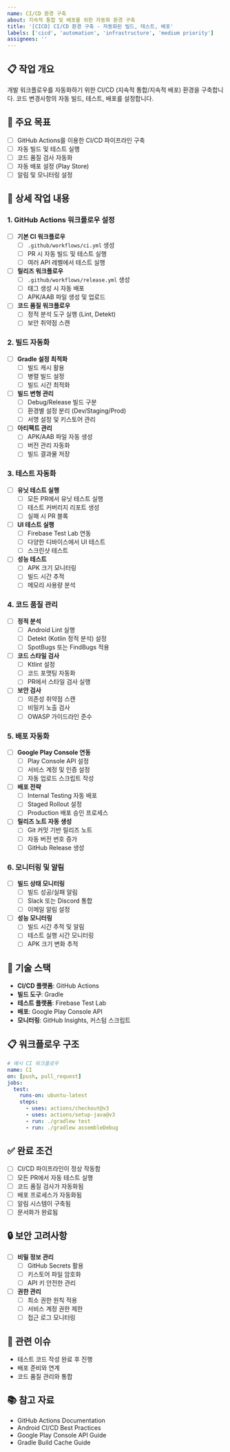 ```yaml
---
name: CI/CD 환경 구축
about: 지속적 통합 및 배포를 위한 자동화 환경 구축
title: '[CICD] CI/CD 환경 구축 - 자동화된 빌드, 테스트, 배포'
labels: ['cicd', 'automation', 'infrastructure', 'medium priority']
assignees: ''
---
```


## 📋 작업 개요
개발 워크플로우를 자동화하기 위한 CI/CD (지속적 통합/지속적 배포) 환경을 구축합니다. 코드 변경사항의 자동 빌드, 테스트, 배포를 설정합니다.

## 🎯 주요 목표
- [ ] GitHub Actions를 이용한 CI/CD 파이프라인 구축
- [ ] 자동 빌드 및 테스트 실행
- [ ] 코드 품질 검사 자동화
- [ ] 자동 배포 설정 (Play Store)
- [ ] 알림 및 모니터링 설정

## 📝 상세 작업 내용

### 1. GitHub Actions 워크플로우 설정
- [ ] **기본 CI 워크플로우**
  - [ ] `.github/workflows/ci.yml` 생성
  - [ ] PR 시 자동 빌드 및 테스트 실행
  - [ ] 여러 API 레벨에서 테스트 실행
- [ ] **릴리즈 워크플로우**
  - [ ] `.github/workflows/release.yml` 생성
  - [ ] 태그 생성 시 자동 배포
  - [ ] APK/AAB 파일 생성 및 업로드
- [ ] **코드 품질 워크플로우**
  - [ ] 정적 분석 도구 실행 (Lint, Detekt)
  - [ ] 보안 취약점 스캔

### 2. 빌드 자동화
- [ ] **Gradle 설정 최적화**
  - [ ] 빌드 캐시 활용
  - [ ] 병렬 빌드 설정
  - [ ] 빌드 시간 최적화
- [ ] **빌드 변형 관리**
  - [ ] Debug/Release 빌드 구분
  - [ ] 환경별 설정 분리 (Dev/Staging/Prod)
  - [ ] 서명 설정 및 키스토어 관리
- [ ] **아티팩트 관리**
  - [ ] APK/AAB 파일 자동 생성
  - [ ] 버전 관리 자동화
  - [ ] 빌드 결과물 저장

### 3. 테스트 자동화
- [ ] **유닛 테스트 실행**
  - [ ] 모든 PR에서 유닛 테스트 실행
  - [ ] 테스트 커버리지 리포트 생성
  - [ ] 실패 시 PR 블록
- [ ] **UI 테스트 실행**
  - [ ] Firebase Test Lab 연동
  - [ ] 다양한 디바이스에서 UI 테스트
  - [ ] 스크린샷 테스트
- [ ] **성능 테스트**
  - [ ] APK 크기 모니터링
  - [ ] 빌드 시간 추적
  - [ ] 메모리 사용량 분석

### 4. 코드 품질 관리
- [ ] **정적 분석**
  - [ ] Android Lint 실행
  - [ ] Detekt (Kotlin 정적 분석) 설정
  - [ ] SpotBugs 또는 FindBugs 적용
- [ ] **코드 스타일 검사**
  - [ ] Ktlint 설정
  - [ ] 코드 포맷팅 자동화
  - [ ] PR에서 스타일 검사 실행
- [ ] **보안 검사**
  - [ ] 의존성 취약점 스캔
  - [ ] 비밀키 노출 검사
  - [ ] OWASP 가이드라인 준수

### 5. 배포 자동화
- [ ] **Google Play Console 연동**
  - [ ] Play Console API 설정
  - [ ] 서비스 계정 및 인증 설정
  - [ ] 자동 업로드 스크립트 작성
- [ ] **배포 전략**
  - [ ] Internal Testing 자동 배포
  - [ ] Staged Rollout 설정
  - [ ] Production 배포 승인 프로세스
- [ ] **릴리즈 노트 자동 생성**
  - [ ] Git 커밋 기반 릴리즈 노트
  - [ ] 자동 버전 번호 증가
  - [ ] GitHub Release 생성

### 6. 모니터링 및 알림
- [ ] **빌드 상태 모니터링**
  - [ ] 빌드 성공/실패 알림
  - [ ] Slack 또는 Discord 통합
  - [ ] 이메일 알림 설정
- [ ] **성능 모니터링**
  - [ ] 빌드 시간 추적 및 알림
  - [ ] 테스트 실행 시간 모니터링
  - [ ] APK 크기 변화 추적

## 🔧 기술 스택
- **CI/CD 플랫폼**: GitHub Actions
- **빌드 도구**: Gradle
- **테스트 플랫폼**: Firebase Test Lab
- **배포**: Google Play Console API
- **모니터링**: GitHub Insights, 커스텀 스크립트

## 📋 워크플로우 구조
```yaml
# 예시 CI 워크플로우
name: CI
on: [push, pull_request]
jobs:
  test:
    runs-on: ubuntu-latest
    steps:
      - uses: actions/checkout@v3
      - uses: actions/setup-java@v3
      - run: ./gradlew test
      - run: ./gradlew assembleDebug
```

## ✅ 완료 조건
- [ ] CI/CD 파이프라인이 정상 작동함
- [ ] 모든 PR에서 자동 테스트 실행
- [ ] 코드 품질 검사가 자동화됨
- [ ] 배포 프로세스가 자동화됨
- [ ] 알림 시스템이 구축됨
- [ ] 문서화가 완료됨

## 🔒 보안 고려사항
- [ ] **비밀 정보 관리**
  - [ ] GitHub Secrets 활용
  - [ ] 키스토어 파일 암호화
  - [ ] API 키 안전한 관리
- [ ] **권한 관리**
  - [ ] 최소 권한 원칙 적용
  - [ ] 서비스 계정 권한 제한
  - [ ] 접근 로그 모니터링

## 🔗 관련 이슈
- 테스트 코드 작성 완료 후 진행
- 배포 준비와 연계
- 코드 품질 관리와 통합

## 📚 참고 자료
- GitHub Actions Documentation
- Android CI/CD Best Practices  
- Google Play Console API Guide
- Gradle Build Cache Guide